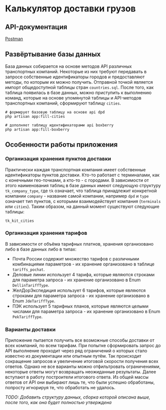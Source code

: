 # Калькулятор доставки грузов

## API-документация

[Postman](https://sergeyleshukov.postman.co/workspace/Dostavka~00637a81-c943-43c5-a285-7a02b5b8761a/request/43810662-a31699fa-cb58-4a18-813d-8583a39cbe0d?action=share&creator=43810662&ctx=documentation&active-environment=43810662-daee1545-f5e8-485f-981b-63e07f3321ce)


## Развёртывание базы данных

База данных собирается на основе методов API различных транспортных компаний. Некоторые из них требуют передавать в запросе собственные идентификаторы городов и предоставляют методы, по которым их можно получить. Отправной точкой является импорт общедоступной таблицы стран `countries.sql`. После того, как таблица появилась в базе данных, можно приступить к выполнению команд, которые на основе упомянутой таблицы и API-методов транспортных компаний, сформируют таблицу `cities`.

```shell
# формирует базовую таблицу на основе api dpd
php artisan app:fill-cities

# дополняет таблицу идентификаторами api boxberry
php artisan app:fill-boxberry
```

## Особенности работы приложения

### Организация хранения пунктов доставки

Практически каждая транспортная компания имеет собственные идентификаторы пунктов доставки. Кто-то работает с терминалами, как с конечными гео-точками, а кто-то - с городами. В зависимости от этого наименования таблиц в базе данных имеют следующую структуру `tk_company_type`, где `tk` означает, что таблица принадлежит конкретной компании `company` - название самой компании, например `dpd` и `type` означает тип пунктов, с которыми взаимодействует компания (`terminals` или `cities`). Таким образом, на данный момент существуют следующие таблицы:

`tk_kit_cities`

### Организация хранения тарифов

В зависимости от объёма тарифных платнов, хранения организовано либо в базе данных либо в типах:

- Почта России содержит множество тарифов с различными комбинациями параметров - их хранение организовано в таблице `tariffs_pochat`.
- Деловые линии использует 4 тарифа, которые являются строками для параметра запроса - их хранение организовано в Enum `DellinTariffType`.
- ЖелДорЭкспедиция использует 6 тарифов, которые являются строками для параметра запроса - их хранение организовано в Enum `JdeTariffType`.
- ПЭК использует 5 тарифных планов, которые являются целыми числами для параметра запроса - их хранение организовано в Enum `PekTariffType`.


### Варианты доставки

Приложение пытается получить все возможные способы доставки от всех компаний, по всем тарифам. При попытке сформировать запрос до API выполнение проходит через ряд ограничений о которых стало известно из документации или опытным путём. Так происходит сокращение запросов и увеличение итоговой скорости получения всех ответов. Однако не все варианты можно отфильтровать ограничениями, некоторые ответы могут возвращать неожиданные результаты. Далее вступают в работу построители итогового ответа. Из общей массы ответов от API они выбирают лишь те, что были успешно обработаны, попросту игнорируя те, что обработать не удалось.

*TODO: Добавить структуру данных, сборка которой описана выше, после того, как она будет полностью утверждена*